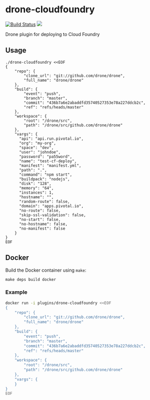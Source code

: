 # drone-cloudfoundry

[![Build Status](http://beta.drone.io/api/badges/drone-plugins/drone-cloudfoundry/status.svg)](http://beta.drone.io/drone-plugins/drone-cloudfoundry)
[![](https://badge.imagelayers.io/plugins/drone-cloudfoundry:latest.svg)](https://imagelayers.io/?images=plugins/drone-cloudfoundry:latest 'Get your own badge on imagelayers.io')

Drone plugin for deploying to Cloud Foundry

## Usage

```
./drone-cloudfoundry <<EOF
{
    "repo": {
        "clone_url": "git://github.com/drone/drone",
        "full_name": "drone/drone"
    },
    "build": {
        "event": "push",
        "branch": "master",
        "commit": "436b7a6e2abaddfd35740527353e78a227ddcb2c",
        "ref": "refs/heads/master"
    },
    "workspace": {
        "root": "/drone/src",
        "path": "/drone/src/github.com/drone/drone"
    },
    "vargs": {
      "api": "api.run.pivotal.io",
      "org": "my-org",
      "space": "dev",
      "user": "johndoe",
      "password": "pa55word",
      "name": "test-cf-deploy",
      "manifest": "manifest.yml",
      "path": ".",
      "command": "npm start",
      "buildpack": "nodejs",
      "disk": "128",
      "memory": "64",
      "instances": 1,
      "hostname": "",
      "random-route": false,
      "domain": "apps.pivotal.io",
      "no-route": false,
      "skip-ssl-validation": false,
      "no-start": false,
      "no-hostname": false,
      "no-manifest": false
    }
}
EOF
```

## Docker

Build the Docker container using `make`:

```
make deps build docker
```

### Example

```sh
docker run -i plugins/drone-cloudfoundry <<EOF
{
    "repo": {
        "clone_url": "git://github.com/drone/drone",
        "full_name": "drone/drone"
    },
    "build": {
        "event": "push",
        "branch": "master",
        "commit": "436b7a6e2abaddfd35740527353e78a227ddcb2c",
        "ref": "refs/heads/master"
    },
    "workspace": {
        "root": "/drone/src",
        "path": "/drone/src/github.com/drone/drone"
    },
    "vargs": {
    }
}
EOF
```
